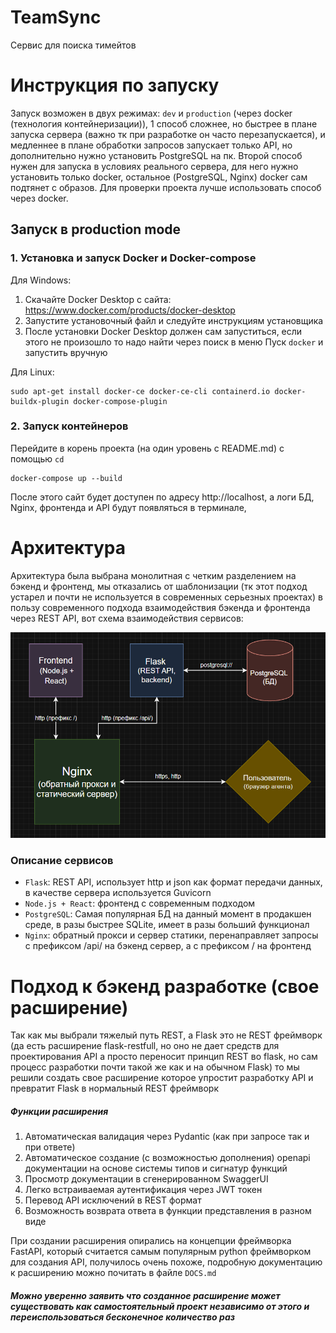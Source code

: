 # TeamSync
Сервис для поиска тимейтов

# Инструкция по запуску
Запуск возможен в двух режимах: `dev` и `production` 
(через docker (технология контейнеризации)), 1 способ сложнее, но быстрее в плане 
запуска сервера (важно тк при разработке он часто
перезапускается), и медленнее в плане обработки запросов
запускает только API, но дополнительно нужно 
установить PostgreSQL на пк. Второй способ нужен 
для запуска в условиях реального сервера, для него 
нужно установить только docker, остальное (PostgreSQL,
Nginx) docker сам подтянет с образов. Для проверки проекта лучше использовать способ через docker.

## Запуск в production mode
### 1. Установка и запуск Docker и Docker-compose
Для Windows: 
1. Скачайте Docker Desktop с сайта: https://www.docker.com/products/docker-desktop
2. Запустите установочный файл и следуйте инструкциям установщика
3. После установки Docker Desktop должен сам запуститься, если этого не произошло то надо найти через поиск в меню Пуск `docker` и запустить вручную

Для Linux:
```bush
sudo apt-get install docker-ce docker-ce-cli containerd.io docker-buildx-plugin docker-compose-plugin
```
### 2. Запуск контейнеров
Перейдите в корень проекта (на один уровень с README.md) с помощью `cd`
```bush
docker-compose up --build
```
После этого сайт будет доступен по адресу http://localhost, а логи БД, Nginx, фронтенда и API будут появляться в терминале,

# Архитектура
Архитектура была выбрана монолитная с четким разделением на бэкенд и фронтенд, мы отказались от шаблонизации (тк этот подход устарел и почти не используется в современных серьезных проектах) в пользу современного подхода взаимодействия бэкенда и фронтенда через REST API, вот схема взаимодействия сервисов:

![](images/architecture.png)

### Описание сервисов
 - `Flask`: REST API, использует http и json как формат передачи данных, в качестве сервера используется Guvicorn
 - `Node.js + React`: фронтенд с современным подходом
 - `PostgreSQL`: Самая популярная БД на данный момент в продакшен среде, в разы быстрее SQLite, имеет в разы больший функционал
 - `Nginx`: обратный прокси и сервер статики, перенаправляет запросы с префиксом /api/ на бэкенд сервер, а с префиксом / на фронтенд


# Подход к бэкенд разработке (свое расширение)
Так как мы выбрали тяжелый путь REST, а Flask это не REST фреймворк (да есть расширение flask-restfull, но оно не дает средств для проектирования API а просто переносит принцип REST во flask, но сам процесс разработки почти такой же как и на обычном Flask) то мы решили создать свое расширение которое упростит разработку API и превратит Flask в нормальный REST фреймворк

##### Функции расширения
1. Автоматическая валидация через Pydantic (как при запросе так и при ответе)
2. Автоматическое создание (с возможностью дополнения) openapi документации на основе системы типов и сигнатур функций
3. Просмотр документации в сгенерированном SwaggerUI
4. Легко встраиваемая аутентификация через JWT токен 
5. Перевод API исключений в REST формат
6. Возможность возврата ответа в функции представления в разном виде

При создании расширения опирались на концепции фреймворка FastAPI, который считается самым популярным python фреймворком для создания API, получилось очень похоже, подробную документацию к расширению можно почитать в файле `DOCS.md`

##### Можно **уверенно** заявить что созданное расширение может существовать как самостоятельный проект независимо от этого и переиспользоваться **бесконечное количество раз**

